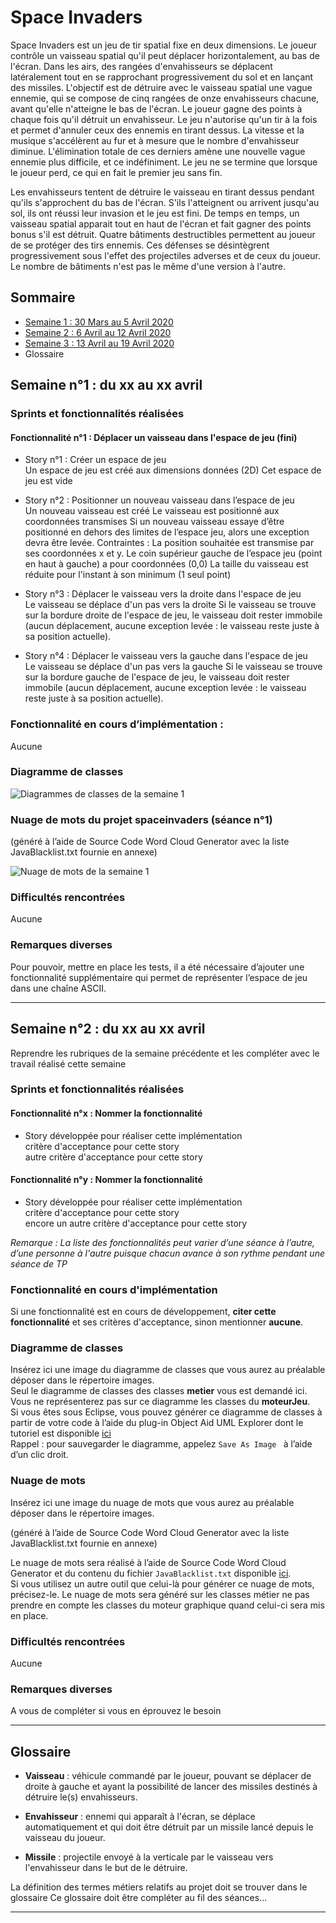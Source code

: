 # Space Invaders 

Space Invaders est un jeu de tir spatial fixe en deux dimensions. Le joueur contrôle un vaisseau spatial qu'il peut déplacer horizontalement, au bas de l'écran. Dans les airs, des rangées d'envahisseurs se déplacent latéralement tout en se rapprochant progressivement du sol et en lançant des missiles. L'objectif est de détruire avec le vaisseau spatial une vague ennemie, qui se compose de cinq rangées de onze envahisseurs chacune, avant qu'elle n'atteigne le bas de l'écran. Le joueur gagne des points à chaque fois qu'il détruit un envahisseur. Le jeu n'autorise qu'un tir à la fois et permet d'annuler ceux des ennemis en tirant dessus. La vitesse et la musique s'accélèrent au fur et à mesure que le nombre d'envahisseur diminue. L'élimination totale de ces derniers amène une nouvelle vague ennemie plus difficile, et ce indéfiniment. Le jeu ne se termine que lorsque le joueur perd, ce qui en fait le premier jeu sans fin.

Les envahisseurs tentent de détruire le vaisseau en tirant dessus pendant qu'ils s'approchent du bas de l'écran. S'ils l'atteignent ou arrivent jusqu'au sol, ils ont réussi leur invasion et le jeu est fini. De temps en temps, un vaisseau spatial apparait tout en haut de l'écran et fait gagner des points bonus s'il est détruit. Quatre bâtiments destructibles permettent au joueur de se protéger des tirs ennemis. Ces défenses se désintègrent progressivement sous l'effet des projectiles adverses et de ceux du joueur. Le nombre de bâtiments n'est pas le même d'une version à l'autre.

## Sommaire
* [Semaine 1 : 30 Mars au 5 Avril 2020](#semaine1)
* [Semaine 2 : 6 Avril au 12 Avril 2020](#semaine2)
* [Semaine 3 : 13 Avril au 19 Avril 2020](#semaine3)
* Glossaire


## Semaine n°1 : du xx au xx avril <a id="semaine1"></a>


### Sprints et fonctionnalités réalisées 

#### Fonctionnalité n°1 : Déplacer un vaisseau dans l'espace de jeu (fini)

- Story n°1 : Créer un espace de jeu  
Un espace de jeu est créé aux dimensions données (2D) 
Cet espace de jeu est vide

-  Story n°2 : Positionner un nouveau vaisseau dans l’espace de jeu  
Un nouveau vaisseau est créé
Le vaisseau est positionné aux coordonnées transmises
Si un nouveau vaisseau essaye d’être positionné en dehors des limites de l’espace jeu, alors une exception devra être levée.
 Contraintes :
La position souhaitée est transmise par ses coordonnées x et y.
Le coin supérieur gauche de l’espace jeu (point en haut à gauche) a pour coordonnées (0,0)
La taille du vaisseau est réduite pour l'instant à son minimum (1 seul point)    

- Story n°3 : Déplacer le vaisseau vers la droite dans l'espace de jeu  
Le vaisseau se déplace d'un pas vers la droite 
Si le vaisseau se trouve sur la bordure droite de l'espace de jeu, le vaisseau doit rester immobile (aucun déplacement, aucune exception levée : le vaisseau reste juste à sa position actuelle).


- Story n°4 : Déplacer le vaisseau vers la gauche dans l'espace de jeu  
Le vaisseau se déplace d'un pas vers la gauche 
Si le vaisseau se trouve sur la bordure gauche de l'espace de jeu, le vaisseau doit rester immobile (aucun déplacement, aucune exception levée : le vaisseau reste juste à sa position actuelle).

### Fonctionnalité en cours d’implémentation : 
Aucune


### Diagramme de classes 

![Diagrammes de classes de la semaine 1](images/DiagrammeClasses_Semaine1.png)

### Nuage de mots du projet spaceinvaders (séance n°1)  
(généré à l’aide de Source Code Word Cloud Generator avec la liste JavaBlacklist.txt fournie en annexe)
 
![Nuage de mots de la semaine 1](images/NuageMots_Semaine1.png)


### Difficultés rencontrées 
Aucune

### Remarques diverses
 Pour pouvoir, mettre en place les tests, il a été nécessaire d’ajouter une fonctionnalité supplémentaire qui permet de représenter l’espace de jeu dans une chaîne ASCII.

-------------

## Semaine n°2 : du xx au xx avril <a id="semaine2"></a>

Reprendre les rubriques de la semaine précédente et les compléter avec le travail réalisé cette semaine

 
### Sprints et fonctionnalités réalisées 

#### Fonctionnalité n°x : Nommer la fonctionnalité

- Story développée pour réaliser cette implémentation  
critère d'acceptance pour cette story  
autre critère d'acceptance pour cette story


#### Fonctionnalité n°y : Nommer la fonctionnalité

- Story développée pour réaliser cette implémentation  
critère d'acceptance pour cette story  
encore un autre critère d'acceptance pour cette story

*Remarque : La liste des fonctionnalités peut varier d’une séance à l’autre, d’une personne à l'autre puisque chacun avance à son rythme pendant une séance de TP* 


### Fonctionnalité en cours d'implémentation 
Si une fonctionnalité est en cours de développement, **citer cette fonctionnalité** et ses critères d'acceptance, sinon mentionner **aucune**.



### Diagramme de classes 

Insérez ici une image du diagramme de classes que vous aurez au préalable déposer dans le répertoire images.  
Seul le diagramme de classes des classes **metier** vous est demandé ici.   
Vous ne représenterez pas sur ce diagramme les classes du **moteurJeu**.  
Si vous êtes sous Eclipse, vous pouvez générer ce diagramme de classes à partir de votre code à l’aide du plug-in Object Aid UML Explorer dont le tutoriel est disponible [ici](https://github.com/iblasquez/tuto_ModelisationUML/tree/master/ObjectAid)  
Rappel : pour sauvegarder le diagramme, appelez `Save As Image ` à l’aide d’un clic droit.



### Nuage de mots 

Insérez ici une image du nuage de mots que vous aurez au préalable déposer dans le répertoire images. 
 
(généré à l’aide de Source Code Word Cloud Generator avec la liste JavaBlacklist.txt fournie en annexe)

Le nuage de mots sera réalisé à l’aide de Source Code Word Cloud Generator et du contenu du fichier `JavaBlacklist.txt` disponible [ici](https://github.com/iblasquez/enseignement-iut-m2104-conception/tree/master/ressources).  
Si vous utilisez un autre outil que celui-là pour générer ce nuage de mots, précisez-le.
Le nuage de mots sera généré sur les classes métier ne pas prendre en compte les classes du moteur graphique quand celui-ci sera mis en place.

 


### Difficultés rencontrées 
Aucune

### Remarques diverses
A vous de compléter si vous en éprouvez le besoin


-------------




## Glossaire <a id="glossaire"></a>

* **Vaisseau** :  véhicule commandé par le joueur, pouvant se déplacer de droite à gauche et ayant la possibilité de lancer des missiles destinés à détruire le(s) envahisseurs.

* **Envahisseur**  :  ennemi qui apparaît à l'écran, se déplace automatiquement et qui doit être détruit par un missile lancé depuis le vaisseau du joueur.


* **Missile** :  projectile envoyé à la verticale par le vaisseau vers l'envahisseur dans le but de le détruire.

La définition des termes métiers relatifs au projet doit se trouver dans le glossaire 
Ce glossaire doit être compléter au fil des séances...

------------- 


